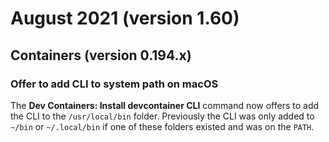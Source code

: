 # August 2021 (version 1.60)

## Containers (version 0.194.x)

### Offer to add CLI to system path on macOS

The **Dev Containers: Install devcontainer CLI** command now offers to add the
CLI to the `/usr/local/bin` folder. Previously the CLI was only added to `~/bin`
or `~/.local/bin` if one of these folders existed and was on the `PATH`.
